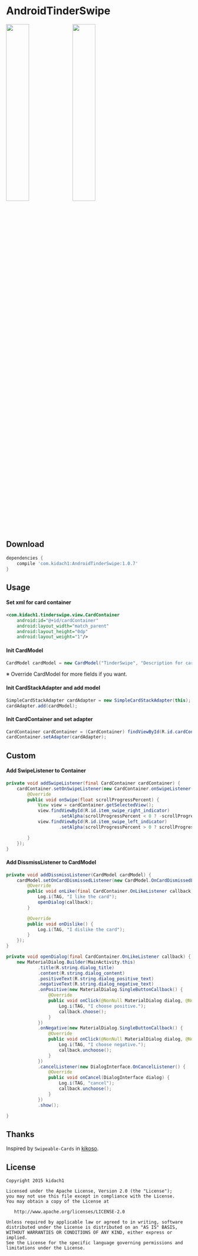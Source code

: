 # AndroidTinderSwipe

<img src="/AndroidTinderSwipe1.gif" width="35%"> <img src="/AndroidTinderSwipe2.gif" width="35%">


## Download

```build.gradle
dependencies {
    compile 'com.kidach1:AndroidTinderSwipe:1.0.7'
}
```


## Usage

#### Set xml for card container

```xml
<com.kidach1.tinderswipe.view.CardContainer
    android:id="@+id/cardContainer"
    android:layout_width="match_parent"
    android:layout_height="0dp"
    android:layout_weight="1"/>
```

#### Init CardModel

```java
CardModel cardModel = new CardModel("TinderSwipe", "Description for card.", "http://example.com/example.png"); // title, desc, imgUrl ※
```

※ Override CardModel for more fields if you want.

#### Init CardStackAdapter and add model

```java
SimpleCardStackAdapter cardAdapter = new SimpleCardStackAdapter(this);
cardAdapter.add(cardModel);
```

#### Init CardContainer and set adapter

```java
CardContainer cardContainer = (CardContainer) findViewById(R.id.cardContainer);
cardContainer.setAdapter(cardAdapter);
```

## Custom

#### Add SwipeListener to Container

```java
private void addSwipeListener(final CardContainer cardContainer) {
    cardContainer.setOnSwipeListener(new CardContainer.onSwipeListener() {
        @Override
        public void onSwipe(float scrollProgressPercent) {
            View view = cardContainer.getSelectedView();
            view.findViewById(R.id.item_swipe_right_indicator)
                    .setAlpha(scrollProgressPercent < 0 ? -scrollProgressPercent : 0);
            view.findViewById(R.id.item_swipe_left_indicator)
                    .setAlpha(scrollProgressPercent > 0 ? scrollProgressPercent : 0);

        }
    });
}
```

#### Add DissmissListener to CardModel

```java
private void addDissmissListener(CardModel cardModel) {
    cardModel.setOnCardDismissedListener(new CardModel.OnCardDismissedListener() {
        @Override
        public void onLike(final CardContainer.OnLikeListener callback) {
            Log.i(TAG, "I like the card");
            openDialog(callback);
        }

        @Override
        public void onDislike() {
            Log.i(TAG, "I dislike the card");
        }
    });
}

private void openDialog(final CardContainer.OnLikeListener callback) {
    new MaterialDialog.Builder(MainActivity.this)
            .title(R.string.dialog_title)
            .content(R.string.dialog_content)
            .positiveText(R.string.dialog_positive_text)
            .negativeText(R.string.dialog_negative_text)
            .onPositive(new MaterialDialog.SingleButtonCallback() {
                @Override
                public void onClick(@NonNull MaterialDialog dialog, @NonNull DialogAction which) {
                    Log.i(TAG, "I choose positive.");
                    callback.choose();
                }
            })
            .onNegative(new MaterialDialog.SingleButtonCallback() {
                @Override
                public void onClick(@NonNull MaterialDialog dialog, @NonNull DialogAction which) {
                    Log.i(TAG, "I choose negative.");
                    callback.unchoose();
                }
            })
            .cancelListener(new DialogInterface.OnCancelListener() {
                @Override
                public void onCancel(DialogInterface dialog) {
                    Log.i(TAG, "cancel");
                    callback.unchoose();
                }
            })
            .show();

}
```



## Thanks

Inspired by `Swipeable-Cards` in [kikoso](https://github.com/kikoso).

License
-------

    Copyright 2015 kidach1

    Licensed under the Apache License, Version 2.0 (the "License");
    you may not use this file except in compliance with the License.
    You may obtain a copy of the License at

       http://www.apache.org/licenses/LICENSE-2.0

    Unless required by applicable law or agreed to in writing, software
    distributed under the License is distributed on an "AS IS" BASIS,
    WITHOUT WARRANTIES OR CONDITIONS OF ANY KIND, either express or implied.
    See the License for the specific language governing permissions and
    limitations under the License.